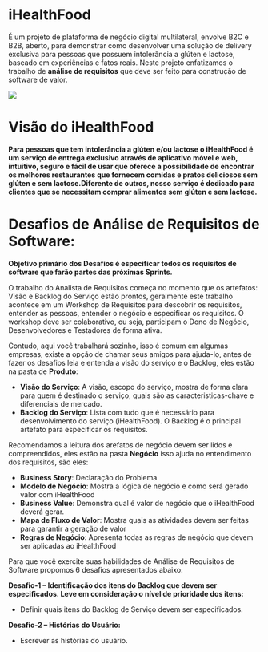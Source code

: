 # iHealthFood
É um projeto de plataforma de negócio digital multilateral, envolve B2C e B2B, aberto, para demonstrar como desenvolver uma solução de delivery exclusiva para pessoas que possuem intolerância a glúten e lactose, baseado em experiências e fatos reais. Neste projeto enfatizamos o trabalho de **análise de requisitos** que deve ser feito para construção de software de valor.

![](http://www.etecnologia.com.br/images/fars/banner-ihealthfood.png)

# Visão do iHealthFood
**Para pessoas que tem intolerância a glúten e/ou lactose o iHealthFood é um serviço de entrega exclusivo através de aplicativo móvel e web, intuitivo, seguro e fácil de usar que oferece a possibilidade de encontrar os melhores restaurantes que fornecem comidas e pratos deliciosos sem glúten e sem lactose.Diferente de outros, nosso serviço é dedicado para clientes que se necessitam comprar alimentos sem glúten e sem lactose.**

# Desafios de Análise de Requisitos de Software:
**Objetivo primário dos Desafios é especificar todos os requisitos de software que farão partes das próximas Sprints.** 

O trabalho do Analista de Requisitos começa no momento que os artefatos: Visão e Backlog do Serviço estão prontos, geralmente este trabalho acontece em um Workshop de Requisitos para descobrir os requisitos, entender as pessoas, entender o negócio e especificar os requisitos. 
O workshop deve ser colaborativo, ou seja, participam o Dono de Negócio, Desenvolvedores e Testadores de forma ativa.

Contudo, aqui você trabalhará sozinho, isso é comum em algumas empresas, existe a opção de chamar seus amigos para ajuda-lo, antes
de fazer os desafios leia e entenda a visão do serviço e o Backlog, eles estão na pasta de __Produto__:
- **Visão do Serviço**: A visão, escopo do serviço, mostra de forma clara para quem é destinado o serviço, quais são as caracteristicas-chave e diferenciais de mercado. 
- **Backlog do Serviço**: Lista com tudo que é necessário para desenvolvimento do serviço (iHealthFood). O Backlog é o principal artefato para especificar os requisitos.

Recomendamos a leitura dos arefatos de negócio devem ser lidos e compreendidos, eles estão na pasta __Negócio__ isso ajuda no entendimento dos requisitos, são eles:
- **Business Story**: Declaração do Problema 
- **Modelo de Negócio**: Mostra a lógica de negócio e como será gerado valor com iHealthFood
- **Business Value**: Demonstra qual é valor de negócio que o iHealthFood deverá gerar.
- **Mapa de Fluxo de Valor**: Mostra quais as atividades devem ser feitas para garantir a geração de valor
- **Regras de Negócio**: Apresenta todas as regras de negócio que devem ser aplicadas ao iHealthFood

Para que você exercite suas habilidades de Análise de Requisitos de Software propomos 6 desafios 
apresentados abaixo:

**Desafio-1 – Identificação dos itens do Backlog que devem ser especificados. Leve em consideração o nível de prioridade dos itens:**
- Definir quais itens do Backlog de Serviço devem ser especificados.  

**Desafio-2 – Histórias do Usuário:** 
- Escrever as histórias do usuário. 
<template>
Como [persona] posso [ação]
para fazer meu [valor].

Exemplo:
“Como cliente posso fazer _login_ com e-mail e senha para fazer meu pedido.”

**Desafio-3 - Especificação de Requisitos (baseada em US e BDD):**<BR>
- Fazer a especificação dos requisitos <BR>
<template> Estrutura de escrita dos cenários:<BR>

Funcionalidade: [nome da funcionalidade ou item do Backlog]<BR>
Persona: [nome do persona]<BR>
Cenário: [descrição do cenário]<BR>
Given (Dado): [Estado inicial ou ponto de partida]<BR>
When (Quando) [Ações que serão realizadas]<BR>
Then (Então) [Pós-condição, o que deve acontecer após a execução das ações]<BR>
<BR>
<exemplo><BR>
Funcionalidade: Fazer Login<BR>
Persona: Cliente<BR>
<BR>
Cenário: Fazer login com sucesso<BR>
Dado: Que entro na aplicação<BR>
Quando: Quando informo meu e-mail <BR>
E: minha senha de acesso<BR>
Então: Recebo a autorização de acesso a App<BR>
<BR>
E-mail |	Senha |	Resultado Esperado
-------|--------|-------
Jose.ferreira@email.com |****** | Autorizado (Login com sucesso)

Cenário: Fazer login com insucesso<BR>
Dado: Que entro na aplicação<BR>
Quando: Quando informo meu e-mail<BR>
E: minha senha de acesso<BR>
Então: Recebo a mensagem de erro "e-mail ou senha inválido"<BR>
<BR>
E-mail |	Senha |	Resultado Esperado
-------|--------|-------
Jose.ferreira@email.com |****** | Mensagem de erro
<BR>
**Importante:**<BR>
Uma boa prática é sinalizar os itens do Backlog que estão prontos para serem desenvolvidos. Por isso, após a especificação dos requisitos, os itens do Backlog correspondentes devem estar com status de DoR (Definition of Ready – Definição de Pronto).<BR>
<BR>

**Desafio-4 - Casos de Uso:**<BR>
<H5>
Casos de Uso é uma técnica utilizada pelo mercado (algumas vagas de emprego pedem esse conhecimento) para especificar o comportamento externo do software, ele mostra como ocorre a interação “ator” e software. Dica: "ator" e "persona" são sinônimos neste contexto
Escrever os Casos de Uso.<BR>
Comece identificando o ator, em seguida faça o diagrama e para concluir descreva o caso de uso, veja o exemplo:<BR>
<BR>
Diagrama de Caso de Uso<BR></H5>
<BR>
![](http://www.etecnologia.com.br/images/fars/ucfazerlogin.png)
---
Nome: UC#1 - Fazer Login<BR>
Ponto de ativação: Este caso de uso começa quando o cliente acessa a App e seleciona a opção fazer login.<BR>
Ator: Cliente<BR>
Objetivo: Autorizar o acesso do cliente<BR>
Pré-condição: Cliente cadastrado<BR>
Fluxo Normal:<BR>
1 - O cliente informa seu e-mail<BR>
2 - O cliente informa sua senha <BR>
3 - O cliente clica no botão enviar<BR>
4 - A App autêntica o cliente e a senha<BR>
5 - A App autoriza o acesso do cliente<BR>
<BR>
Fluxo Exceção:<BR>
1 - O cliente informa seu e-mail<BR>
2 - O cliente informa sua senha <BR>
3 - O cliente clica no botão enviar<BR>
4 - A App não autêntica o cliente e a senha<BR>
5 - A App a exibe a mensagem erro: Senha ou e-mail inválido<BR>
6 - A App não autoriza o acesso do cliente<BR>
<BR>
Pós-condição: Cliente autorizado<BR>

Cenário/Fluxo	| Pós-condição	| Autorização de acesso
-----|-----|----
Fluxo normal |	Verdadeira |	Sim
Fluxo de Exceção | Falsa	| Não 
---
<BR>

**Desafio-5 - Requisitos Emergentes:**<BR> 
<BR>
Descobrir os Requisitos Não Funcionais emergentes (são aqueles requisitos que emergiram durante o fazimento da Especificação de Requisitos, eles também deve fazer parte da Especificação), importante ressaltar que na maioria das vezes eles não estão presentes no Backlog. Veja o exemplo:<BR>
<BR>
<exemplo><BR>
O item Fazer login quando implementado deverá ser feito em ambiente seguro e a senha deverá estar criptografada, para que isso aconteça teremos que especificar um requisito não funcional emergente. Neste caso, teremos um Requisito Não Funcional derivado de um Requisito Funcional. Podemos chamá-lo de Segurança de Acesso.<BR>

![](http://www.etecnologia.com.br/images/fars/rnrnfinclude.png)
